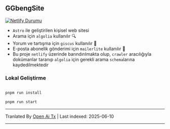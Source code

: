 ## GGbengSite

[![Netlify Durumu](https://api.netlify.com/api/v1/badges/58d6ebf4-6582-43fc-a7e7-a1ce4278e8f3/deploy-status)](https://app.netlify.com/sites/ggbengsite/deploys)

- `Astro` ile geliştirilen kişisel web sitesi
- Arama için `algolia` kullanılır 🔍
- Yorum ve tartışma için `giscus` kullanılır 🌈
- E-posta abonelik gönderimi için `mailerlite` kullanılır 📮
- Bu proje `netlify` üzerinde barındırılmakta olup, `crawler` aracılığıyla dokümanlar taranıp `algolia` için gerekli arama `schema`larına kaydedilmektedir

### Lokal Geliştirme

```bash

pnpm run install

pnpm run start
```

---

Tranlated By [Open Ai Tx](https://github.com/OpenAiTx/OpenAiTx) | Last indexed: 2025-06-10

---